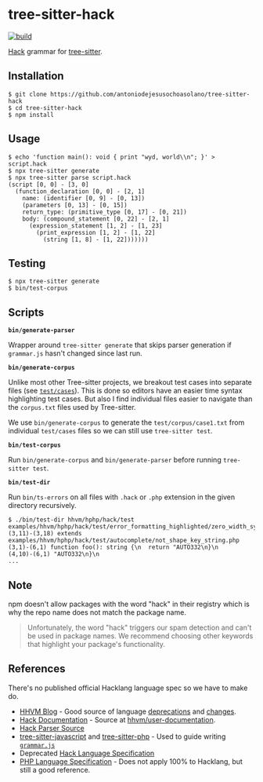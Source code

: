 # tree-sitter-hack

[![build](https://github.com/antoniodejesusochoasolano/tree-sitter-hack/tree/main/.github/workflows/ci.yml/badge.svg)](https://github.com/antoniodejesusochoasolano/tree-sitter-hack/tree/main/.github/workflows/ci.yml)

[Hack](https://hacklang.org/) grammar for [tree-sitter](https://github.com/tree-sitter/tree-sitter).

## Installation

```
$ git clone https://github.com/antoniodejesusochoasolano/tree-sitter-hack
$ cd tree-sitter-hack
$ npm install
```
## Usage

```
$ echo 'function main(): void { print "wyd, world\\n"; }' > script.hack
$ npx tree-sitter generate
$ npx tree-sitter parse script.hack
(script [0, 0] - [3, 0]
  (function_declaration [0, 0] - [2, 1]
    name: (identifier [0, 9] - [0, 13])
    (parameters [0, 13] - [0, 15])
    return_type: (primitive_type [0, 17] - [0, 21])
    body: (compound_statement [0, 22] - [2, 1]
      (expression_statement [1, 2] - [1, 23]
        (print_expression [1, 2] - [1, 22]
          (string [1, 8] - [1, 22]))))))
```

## Testing
```
$ npx tree-sitter generate
$ bin/test-corpus
```

## Scripts

**`bin/generate-parser`**

Wrapper around `tree-sitter generate` that skips parser generation if `grammar.js` hasn't changed since last run.

**`bin/generate-corpus`**

Unlike most other Tree-sitter projects, we breakout test cases into separate files (see [`test/cases`](https://github.com/antoniodejesusochoasolano/tree-sitter-hack/tree/main/test/cases)). This is done so editors have an easier time syntax highlighting test cases. But also I find individual files easier to navigate than the `corpus.txt` files used by Tree-sitter.

We use `bin/generate-corpus` to generate the `test/corpus/case1.txt` from individual `test/cases` files so we can still use `tree-sitter test`.

**`bin/test-corpus`**

Run `bin/generate-corpus` and `bin/generate-parser` before running `tree-sitter test`.

**`bin/test-dir`**

Run `bin/ts-errors` on all files with `.hack` or `.php` extension in the given directory recursively.

```
$ ./bin/test-dir hhvm/hphp/hack/test
examples/hhvm/hphp/hack/test/error_formatting_highlighted/zero_width_syntax_err.php
(3,11)-(3,18) extends
examples/hhvm/hphp/hack/test/autocomplete/not_shape_key_string.php
(3,1)-(6,1) function foo(): string {\n  return "AUTO332\n}\n
(4,10)-(6,1) "AUTO332\n}\n
...
```

## Note

npm doesn't allow packages with the word "hack" in their registry which is why the repo
name does not match the package name.

> Unfortunately, the word "hack" triggers our spam detection and can't be used in package names. We recommend choosing other keywords that highlight your package's functionality.

## References

There's no published official Hacklang language spec so we have to make do.

- [HHVM Blog](https://hhvm.com/blog/) - Good source of language [deprecations](https://hhvm.com/blog/2019/10/01/deprecating-references.html) and [changes](https://hhvm.com/blog/2020/07/06/hhvm-4.65.html#breaking-changes).
- [Hack Documentation](https://docs.hhvm.com/hack/) - Source at [hhvm/user-documentation](https://github.com/hhvm/user-documentation).
- [Hack Parser Source](https://github.com/facebook/hhvm/tree/4da98da2f5ddc0989d3d150dddc1b06ee4087440/hphp/hack/src/parser)
- [tree-sitter-javascript](https://github.com/tree-sitter/tree-sitter-javascript) and [tree-sitter-php](https://github.com/tree-sitter/tree-sitter-php) - Used to guide writing [`grammar.js`](https://github.com/antoniodejesusochoasolano/tree-sitter-hack/blob/main/grammar.js)
- Deprecated [Hack Language Specification](https://github.com/facebookarchive/hack-langspec)
- [PHP Language Specification](https://github.com/php/php-langspec) -
  Does not apply 100% to Hacklang, but still a good reference.
